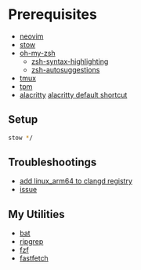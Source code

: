 # Prerequisites
- [neovim](https://neovim.io/)
- [stow](https://www.gnu.org/software/stow/manual/stow.html)
- [oh-my-zsh](https://ohmyz.sh)
  - [zsh-syntax-highlighting](https://github.com/zsh-users/zsh-syntax-highlighting/blob/master/INSTALL.md)
  - [zsh-autosuggestions](https://github.com/zsh-users/zsh-autosuggestions/blob/master/INSTALL.md)
- [tmux](https://github.com/tmux/tmux)
- [tpm](https://github.com/tmux-plugins/tpm)
- [alacritty](https://alacritty.org/index.html)
  [alacritty default shortcut](https://alacritty.org/config-alacritty-bindings.html)
  
## Setup
```sh
stow */
```
## Troubleshootings
- [add linux_arm64 to clangd registry](https://github.com/mason-org/mason-registry/issues/5800#issuecomment-2156640019)
- [issue](https://discussion.fedoraproject.org/t/alacritty-hack-nerd-font-mono-issues/79239/3)


## My Utilities
- [bat](https://github.com/sharkdp/bat)
- [ripgrep](https://github.com/BurntSushi/ripgrep)
- [fzf](https://github.com/junegunn/fzf)
- [fastfetch](https://github.com/fastfetch-cli/fastfetch?tab=readme-ov-file)
